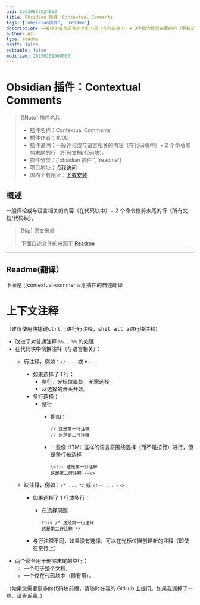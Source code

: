 ```yaml
---
uid: 20230817224052
title: Obsidian 插件：Contextual Comments
tags: ['obsidian插件', 'readme']
description: 一般评论或与语言相关的内容（在代码块中）+ 2个命令修剪末尾的行（所有文档/代码块）。
author: AI
type: readme
draft: false
editable: false
modified: 20230101000000
---
```


# Obsidian 插件：Contextual Comments

> [!Note] 插件名片
> - 插件名称：Contextual Comments
> - 插件作者：1C0D
> - 插件说明：一般评论或与语言相关的内容（在代码块中）+ 2 个命令修剪末尾的行（所有文档/代码块）。
> - 插件分类：['obsidian 插件 ', 'readme']
> - 项目地址：[点我访问](https://github.com/1C0D/Obsidian-Contextual-Comments)
> - 国内下载地址：[下载安装](https://pkmer.cn/products/plugin/pluginMarket/?contextual-comments)

## 概述

一般评论或与语言相关的内容（在代码块中）+ 2 个命令修剪末尾的行（所有文档/代码块）。

> [!tip] 原文出处
>
>下面自述文件的来源于 [Readme](https://ghproxy.net/https://raw.githubusercontent.com/1C0D/Obsidian-Contextual-Comments/master/README.md)

---

## Readme(翻译）

下面是 [[contextual-comments]] 插件的自述翻译

# 上下文注释

（建议使用快捷键<kbd>ctrl :</kbd>进行行注释，<kbd>shit alt a</kbd>进行块注释）

- 改进了对普通注释 `%%...%%` 的处理
- 在代码块中切换注释（与语言相关）：
  - 行注释，例如：`//....` 或 `#....`
      - 如果选择了 1 行：
        - 整行，光标位置处，无需选择。
        - 从选择的开头开始。
      - 多行选择：
        - 整行
          - 例如：

            ```   
            // 这是第一行注释  
            // 这是第二行注释
            ```

          - 一些像 HTML 这样的语言将围绕选择（而不是按行）进行，但是整行被选择

              ```
              \<!-- 这是第一行注释       
              这是第二行注释 --\>
              ``` 

  - 块注释，例如：`/* ... */` 或 `<!-- ... -->`
    - 如果选择了 1 行或多行：
      - 在选择周围

          ```
          this /* 这是第一行注释      
          这是第二行注释 */
          ```

    - 与行注释不同，如果没有选择，可以在光标位置创建新的注释（即使在空行上）
<!-- -->
- 两个命令用于删除末尾的空行：
  - 一个用于整个文档，
  - 一个仅在代码块中（最有用）。

（如果您需要更多的代码块前缀，请随时在我的 GitHub 上提问。如果我漏掉了一些，请告诉我。）
